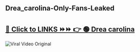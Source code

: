 
 ## Drea_carolina-Only-Fans-Leaked

# <h2><a href="https://clipsfans.com/Drea_carolina&ref=git">🔗 Click to LINKS ⏩⏩ 👉 🟢 Drea carolina </a></h2>

<a href="https://clipsfans.com/Drea_carolina&ref=git" rel="nofollow" data-target="animated-image.originalLink"><img src="https://i.ibb.co.com/xMMVF88/686577567.gif" alt="Viral Video Original" style="max-width: 100%; display: inline-block;" data-target="animated-image.originalImage"></a>
